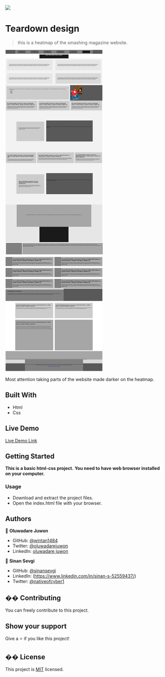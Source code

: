 ![](https://img.shields.io/badge/Microverse-blueviolet)

# Teardown design

> this is a heatmap of the smashing magazine website.

![screenshot](./assets/app_screenshot.png)

Most attention taking parts of the website made darker on the heatmap.

## Built With
- Html
- Css
## Live Demo
[Live Demo Link](https://wintan1418.github.io/teardown-image/)

## Getting Started

**This is a basic html-css project.**
**You need to have web browser installed on your computer.**

### Usage
- Download and extract the project files.
- Open the index.html file with your browser.

## Authors

👤 **Oluwadare Juwon**
 
- GitHub: [@wintan1484](https://github.com/wintan1418)
- Twitter: [@oluwadarejuwon](https://twitter.com/oluwadarejuwon)
- LinkedIn: [oluwadare juwon](https://linkedin.com/oluwadare-juwon-048a391a8/)
 
👤 **Sinan Sevgi**

- GitHub: [@sinansevgi](https://github.com/sinansevgi)
- LinkedIn: (https://www.linkedin.com/in/sinan-s-52559437/)
- Twitter: [@nativeofcyber1](https://twitter.com/nativeofcyber1)
 
## �� Contributing
You can freely contribute to this project.
## Show your support
Give a ⭐️ if you like this project!
## �� License
This project is [MIT](lic.url) licensed.

